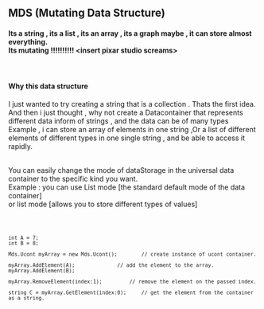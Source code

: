 <h2>
	MDS (Mutating Data Structure)
</h2>
<h4>
	Its a string , its a list , its an array , its a graph maybe , it can store almost 
	everything.
	<br>
	Its mutating !!!!!!!!!!	&#60;insert pixar studio screams&#62;
</h4>
<br>
<h4>
	Why this data structure
</h4>
	I just wanted to try creating a string that is a collection . Thats the first idea. 
	And then i just thought , why not create a Datacontainer that represents different data inform of strings , and the data can be of many types 
<br>
	Example , i can store an array of elements in one string ,Or a list of different elements of different types in one single string , and be able to access it rapidly. 	
<br>
<br>
<p>
	You can easily change the mode of dataStorage in the universal data container to the specific kind you want.
<br>
	Example : you can use List mode [the standard default mode of the data container] 
<br>
	or list mode [allows you to store different types of values]
<br>
</p>

<!--Example code section -->

<code>

	int A = 7;
	int B = 8;

	Mds.Ucont myArray = new Mds.Ucont();		// create instance of ucont container.

	myArray.AddElement(A);				// add the element to the array.
	myArray.AddElement(B);

	myArray.RemoveElement(index:1);			// remove the element on the passed index.

	string C = myArray.GetElement(index:0);		// get the element from the container as a string.
	
</code>

